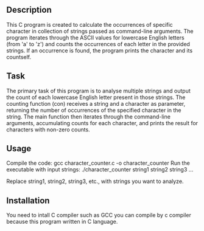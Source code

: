 ## Description
This C program is created to calculate the occurrences of specific character in collection of strings passed as command-line arguments. The program iterates through the ASCII values for lowercase English letters (from 'a' to 'z') and counts the occurrences of each letter in the provided strings. If an occurrence is found, the program prints the character and its countself.

## Task
The primary task of this program is to analyse multiple strings and output the count of each lowercase English letter present in those strings. The counting function (con) receives a string and a character as parameter, returning the number of occurrences of the specified character in the string. The main function then iterates through the command-line arguments, accumulating counts for each character, and prints the result for characters with non-zero counts.

## Usage
Compile the code: gcc character_counter.c -o character_counter
Run the executable with input strings: ./character_counter string1 string2 string3 ...

Replace string1, string2, string3, etc., with strings you want to analyze.

## Installation
You need to intall C compiler such as GCC you can compile by c compiler because this program written in C language.
